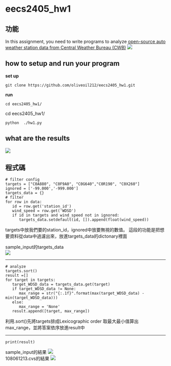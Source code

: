 # eecs2405_hw1
## 功能
In this assignment, you need to write programs to analyze [open-source auto weather station data from Central Weather Bureau (CWB)](https://ci.taiwan.gov.tw/dsp/en/environmental_cwb_auto_en.aspx)
![](https://i.imgur.com/gH0ls2f.png)
##  how to setup and run your program 
**set up**
```shell=
git clone https://github.com/oliveoil212/eecs2405_hw1.git
```
**run**
```shell=
cd eecs2405_hw1/
```
cd eecs2405_hw1/
```shell=
python  ./hw1.py
```
##  what are the results
![](https://i.imgur.com/AI4GBdS.png)

## 程式碼
```python=
# filter config
targets = ["C0A880", "C0F9A0", "C0G640","C0R190", "C0X260"]
ignored = ['-99.000','-999.000']
targets_data = {}
# filter
for row in data:
   id = row.get('station_id')
   wind_speed = row.get('WDSD')
   if id in targets and wind_speed not in ignored:
      targets_data.setdefault(id, []).append(float(wind_speed))
```
targets中放我們要的station_id，ignored中放要無視的數值。
這段的功能是把想要資料從data中過濾出來，放進targets_data的dictonary裡面

sample_input的targets_data<br>
![](https://i.imgur.com/WeFwZzv.png)

---
```python=
# analyze
targets.sort()
result =[]
for target in targets:
   target_WDSD_data = targets_data.get(target)
   if target_WDSD_data != None:
      max_range = str("{:.1f}".format(max(target_WDSD_data) - min(target_WDSD_data)))
   else:
      max_range = 'None'
   result.append([target, max_range])
```
利用.sort()先將targets排成Lexicographic order
取最大最小值算出max_range，並將答案依序放進result中

---
```python=
print(result)
```
sample_input的結果
![](https://i.imgur.com/VXNH4wv.png)<br>
108061213.cvs的結果
![](https://i.imgur.com/PcyP7wg.png)

